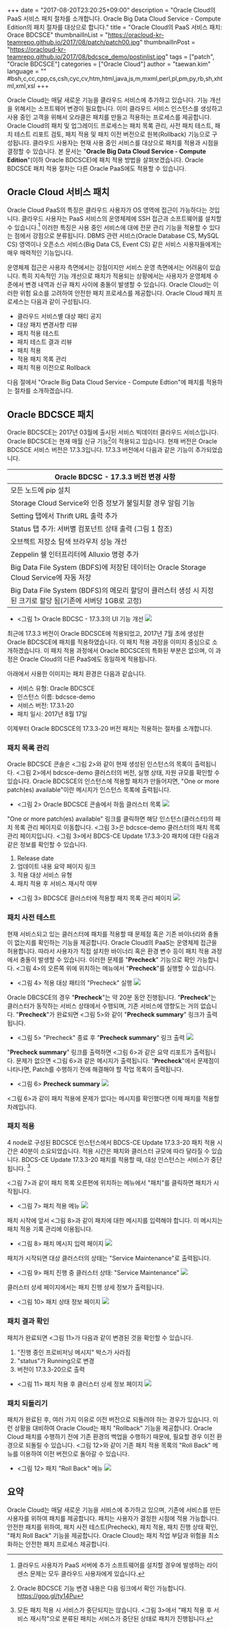 +++
date = "2017-08-20T23:20:25+09:00"
description = "Oracle Cloud의 PaaS 서비스 패치 절차를 소개합니다. Oracle Big Data Cloud Service - Compute Edition의 패치 절차를 대상으로 합니다."
title = "Oracle Cloud의 PaaS 서비스 패치: Orace BDCSCE"
thumbnailInList = "https://oracloud-kr-teamrepo.github.io/2017/08/patch/patch00.jpg"
thumbnailInPost = "https://oracloud-kr-teamrepo.github.io/2017/08/bdcsce_demo/postinlist.jpg"
tags = ["patch", "Oracle BDCSCE"]
categories = ["Oracle Cloud"]
author = "taewan.kim"
language = ""  #bsh,c,cc,cpp,cs,csh,cyc,cv,htm,html,java,js,m,mxml,perl,pl,pm,py,rb,sh,xhtml,xml,xsl
+++

Oracle Cloud는 매달 새로운 기능을 클라우드 서비스에 추가하고 있습니다.
기능 개선을 위해서는 소프트웨어 변경이 필요합니다.
이미 클라우드 서비스 인스턴스를 생성하고 사용 중인 고객을 위해서 오라클은 패치를 만들고 적용하는 프로세스를 제공합니다.
Oracle Cloud의 패치 및 업그레이드 프로세스는 패치 목록 관리, 사전 패치 테스트, 패치 테스트 리포트 검토, 패치 적용 및 패치 이전 버전으로 원복(Rollback) 기능으로 구성됩니다. 클라우드 사용자는 현재 사용 중인 서비스를 대상으로 패치를 적용과 시점을 결정할 수 있습니다. 본 문서는 "__Oracle Big Data Cloud Service - Compute Edition__"(이하 Oracle BDCSCE)에 패치 적용 방법을 살펴보겠습니다. Oracle BDCSCE 패치 적용 절차는 다른 Oracle PaaS에도 적용할 수 있습니다.

## Oracle Cloud 서비스 패치

Oracle Cloud PaaS의 특징은 클라우드 사용자가 OS 영역에 접근이 가능하다는 것입니다. 클라우드 사용자는 PaaS 서비스의 운영체제에 SSH 접근과 소프트웨어를 설치할 수 있습니다.[^1] 이러한 특징은 사용 중인 서비스에 대에 전문 관리 기능을 적용할 수 있다는 점에서 강점으로 분류됩니다. DBMS 관련 서비스(Oracle Database CS, MySQL CS) 영역이나 오픈소스 서비스(Big Data CS, Event CS) 같은 서비스 사용자들에게는 매우 매력적인 기능입니다.

[^1]: 클라우드 사용자가 PaaS 서버에 추가 소프트웨어를 설치할 경우에 발생하는 라이센스 문제는 모두 클라우드 사용자에게 있습니다.

운영체제 접근은 사용자 측면에서는 강점이지만 서비스 운영 측면에서는 어려움이 있습니다. 특히 지속적인 기능 개선으로 패치가 적용되는 상황에서는 사용자가 운영체제 수준에서 변경 내역과 신규 패치 사이에 충돌이 발생할 수 있습니다. Oracle Cloud는 이러한 위험 요소를 고려하여 안전한 패치 프로세스를 제공합니다. Oracle Cloud 패치 프로세스는 다음과 같이 구성됩니다.

- 클라우드 서비스별 대상 패티 공지
- 대상 패치 변경사항 리뷰
- 패치 적용 테스트
- 패치 테스트 결과 리뷰
- 패치 적용
- 적용 패치 목록 관리
- 패치 적용 이전으로 Rollback

다음 절에서 "Oracle Big Data Cloud Service - Compute Edtion"에 패치를 적용하는 절차를 소개하겠습니다.

## Oracle BDCSCE 패치

Oracle BDCSCE는 2017년 03월에 출시된 서비스 빅데이터 클라우드 서비스입니다. Oracle BDCSCE는 현재 매월 신규 기능[^2]이 적용되고 있습니다. 현재 버전은 Oracle BDCSCE 서비스 버전은 17.3.3입니다. 17.3.3 버전에서 다음과 같은 기능이 추가되었습니다.

[^2]: Oracle BDCSCE 기능 변경 내용은 다음 링크에서 확인 가능합니다. https://goo.gl/ty14Pu

| Oracle BDCSC - 17.3.3 버전 변경 사항|
|---|
|모든 노드에 pip 설치|
|Storage Cloud Service와 인증 정보가 불일치할 경우 알림 기능|
|Setting 탭에서 Thrift URL 출력 추가|
|Status 탭 추가: 서버별 컴포넌트 상태 출력 (그림 1 참조)|
|오브젝트 저장소 탐색 브라우저 성능 개선|
|Zeppelin 쉘 인터프리터에 Alluxio 명령 추가|
|Big Data File System (BDFS)에 저장된 데이터는 Oracle Storage Cloud Service에 자동 저장|
|Big Data File System (BDFS)의 메모리 할당이 클러스터 생성 시 지정된 크기로 할당 됨(기존에 서버당 1GB로 고정)|

- <그림 1>  Oracle BDCSC - 17.3.3의 UI 기능 개선
![](https://oracloud-kr-teamrepo.github.io/2017/08/patch/satus.jpg)

최근에 17.3.3 버전이 Oracle BDCSCE에 적용되었고, 2017년 7월 초에 생성한 Oracle BDCSCE에 패치를 적용하였습니다. 이 패치 적용 과정을 이미지 중심으로 소개하겠습니다. 이 패치 적용 과정에서 Oracle BDCSCE의 특화된 부분은 없으며, 이 과정은 Oracle Cloud의 다른 PaaS에도 동일하게 적용됩니다.

아래에서 사용한 이미지는 패치 환경은 다음과 같습니다.

- 서비스 유형: Oracle BDCSCE
- 인스턴스 이름: bdcsce-demo
- 서비스 버전: 17.3.1-20
- 패치 일시: 2017년 8월 17일

이제부터 Oracle BDCSCE의 17.3.3-20 버전 패치는 적용하는 절차를 소개합니다.

### 패치 목록 관리

Oracle BDCSCE 콘솔은 <그림 2>와 같이 현재 생성된 인스턴스의 목록이 출력됩니다.
<그림 2>에서 bdcsce-demo 클러스터의 버전, 실행 상태, 자원 규모를 확인할 수 있습니다.
Oracle BDCSCE의 인스턴스에 적용할 패치가 만들어지면,
"One or more patch(es) available"이란 메시지가 인스턴스 목록에 출력됩니다.

- <그림 2> Oracle BDCSCE 콘솔에서 하둡 클러스터 목록
![](https://oracloud-kr-teamrepo.github.io/2017/08/patch/patch01.jpg)

"One or more patch(es) available" 링크를 클릭하면 해당 인스턴스(클러스터)의 패치 목록 관리 페이지로 이동합니다.
<그림 3>은 bdcsce-demo 클러스터의 패치 목록 관리 페이지입니다.
<그림 3>에서 BDCS-CE Update 17.3.3-20 패치에 대한 다음과 같은 정보를 확인할 수 있습니다.

1. Release date
1. 업데이트 내용 요약 페이지 링크
1. 적용 대상 서비스 유형
1. 패치 적용 후 서비스 재시작 여부

- <그림 3> BDCSCE 클러스터에 적용할 패치 목록 관리 페이지
![](https://oracloud-kr-teamrepo.github.io/2017/08/patch/patch02.jpg)

### 패치 사전 테스트

현재 서비스되고 있는 클러스터에 패치를 적용할 때 문제점 혹은 기존 바이너리와 충돌이 없는지를 확인하는 기능을 제공합니다.
Oracle Cloud의 PaaS는 운영체제 접근을 허용합니다. 따라서 사용자가 직접 설치한 바이너리 혹은 환경 변수 등이 패치 적용 과정에서 충돌이 발생할 수 있습니다. 이러한 문제를 "__Precheck__" 기능으로 확인 가능합니다. <그림 4>의 오른쪽 위에 위치하는 메뉴에서 "__Precheck__"를 실행할 수 있습니다.

- <그림 4> 적용 대상 패티의 "Precheck" 실행
![](https://oracloud-kr-teamrepo.github.io/2017/08/patch/patch03.jpg)

Oracle DBCSCE의 경우 "__Precheck__"는 약 20분 동안 진행됩니다.
"__Precheck__"는 클러스터가 동작하는 서비스 상태에서 수행되며, 기존 서비스에 영향도는 거의 없습니다.
"__Precheck__"가 완료되면 <그림 5>와 같이 "__Precheck summary__" 링크가 출력됩니다.

- <그림 5> "Precheck" 종료 후 "__Precheck summary__" 링크 출력
![](https://oracloud-kr-teamrepo.github.io/2017/08/patch/patch04.jpg)

"__Precheck summary__" 링크를 출력하면 <그림 6>과 같은 요약 리포트가 출력됩니다.
문제가 없으면 <그림 6>과 같은 메시지가 출력됩니다.
"__Precheck__"에서 문제점이 나타나면, Patch를 수행하기 전에 해결해야 할 작업 목록이 출력됩니다.

- <그림 6> __Precheck summary__
![](https://oracloud-kr-teamrepo.github.io/2017/08/patch/patch05.jpg)

<그림 6>과 같이 패치 적용에 문제가 없다는 메시지를 확인했다면 이제 패치를 적용할 차례입니다.

### 패치 적용

4 node로 구성된 BDCSCE 인스턴스에서 BDCS-CE Update 17.3.3-20 패치 적용 시간은 40분이 소요되었습니다.
적용 시간은 패치와 클러스터 규모에 따라 달라질 수 있습니다.
BDCS-CE Update 17.3.3-20 패치를 적용할 때, 대상 인스턴스는 서비스가 중단됩니다. [^3]

[^3]: 모든 패치 적용 시 서비스가 중단되지는 않습니다. <그림 3>에서 "패치 적용 후 서비스 재시작"으로 분류된 패치는 서비스가 중단된 상태로 패치가 진행됩니다.

<그림 7>과 같이 패치 목록 오른편에 위치하는 메뉴에서 "패치"를 클릭하면 패치가 시작됩니다.

- <그림 7> 패치 적용 메뉴
![](https://oracloud-kr-teamrepo.github.io/2017/08/patch/patch06.jpg)

패치 시작에 앞서 <그림 8>과 같이 패치에 대한 메시지를 입력해야 합니다.
이 메시지는 패치 적용 기록 관리에 이용됩니다.

- <그림 8> 패치 메시지 입력 페이지
![](https://oracloud-kr-teamrepo.github.io/2017/08/patch/patch07.jpg)

패치가 시작되면 대상 클러스터의 상태는 "Service Maintenance"로 출력됩니다.

- <그림 9> 패치 진행 중 클러스터 상태: "Service Maintenance"
![](https://oracloud-kr-teamrepo.github.io/2017/08/patch/patch08.jpg)

클러스터 상세 페이지에서는 패치 진행 상세 정보가 출력됩니다.

- <그림 10> 패치 상태 정보 페이지
![](https://oracloud-kr-teamrepo.github.io/2017/08/patch/patch09.jpg)

### 패치 결과 확인

패치가 완료되면 <그림 11>가 다음과 같이 변경된 것을 확인할 수 있습니다.

1. "진행 중인 프로비저닝 메시지" 박스가 사라짐
1. "status"가 Running으로 변경
1. 버전이 17.3.3-20으로 출력

- <그림 11> 패치 적용 후 클러스터 상세 정보 페이지
![](https://oracloud-kr-teamrepo.github.io/2017/08/patch/patch10.jpg)

### 패치 되돌리기

패치가 완료된 후, 여러 가지 이유로 이전 버전으로 되돌려야 하는 경우가 있습니다.
이런 상황을 대비하여 Oracle Cloud는 패치 "Rollback" 기능을 제공합니다.
Oracle Cloud 패치를 수행하기 전에 기존 환경의 백업을 수행하기 때문에, 필요할 경우 이전 환경으로 되돌릴 수 있습니다.
<그림 12>와 같이 기존 패치 적용 목록의 "Roll Back" 메뉴를 이용하여 이전 버전으로 돌아갈 수 있습니다.

- <그림 12> 패치 "Roll Back" 메뉴
![](https://oracloud-kr-teamrepo.github.io/2017/08/patch/patch11.jpg)

## 요약

Oracle Cloud는 매달 새로운 기능을 서비스에 추가하고 있으며, 기존에 서비스를 만든 사용자를 위하여 패치를 제공합니다.
패치는 사용자가 결정한 시점에 적용 가능합니다.
안전한 패치를 위하여, 패치 사전 테스트(Precheck), 패치 적용, 패치 진행 상태 확인, "패치 Roll Back" 기능을 제공합니다.
Oracle Cloud는 패치 작업 부담과 위험을 최소화하는 안전한 패치 프로세스 제공합니다.  
